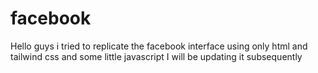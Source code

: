 # facebook
 Hello guys i tried to replicate the facebook interface using only html and tailwind css and some little javascript
 I will be updating it subsequently

